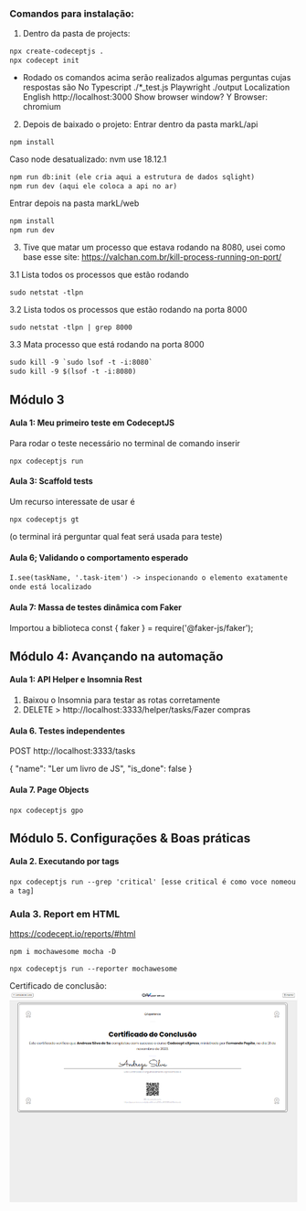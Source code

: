 ### Comandos para instalação:

1. Dentro da pasta de projects:
```
npx create-codeceptjs .
npx codecept init
```
- Rodado os comandos acima serão realizados algumas perguntas cujas respostas são
No Typescript
./*_test.js
Playwright
./output
Localization English
http://localhost:3000
Show browser window? Y
Browser: chromium

2. Depois de baixado o projeto:
Entrar dentro da pasta markL/api
```
npm install 
```
Caso node desatualizado: nvm use 18.12.1
```
npm run db:init (ele cria aqui a estrutura de dados sqlight)
npm run dev (aqui ele coloca a api no ar)
```
Entrar depois na pasta markL/web
```
npm install 
npm run dev
```
3. Tive que matar um processo que estava rodando na 8080, usei como base esse site:
https://valchan.com.br/kill-process-running-on-port/

3.1 Lista todos os processos que estão rodando
```
sudo netstat -tlpn
```
3.2 Lista todos os processos que estão rodando na porta 8000
```
sudo netstat -tlpn | grep 8000
```
3.3 Mata processo que está rodando na porta 8000
```
sudo kill -9 `sudo lsof -t -i:8080`
sudo kill -9 $(lsof -t -i:8080)
```

## Módulo 3
#### Aula 1: Meu primeiro teste em CodeceptJS 
Para rodar o teste necessário no terminal de comando inserir
```
npx codeceptjs run
```


#### Aula 3: Scaffold tests

Um recurso interessate de usar é
```
npx codeceptjs gt 
```
(o terminal irá perguntar qual feat será usada para teste)

#### Aula 6; Validando o comportamento esperado
	I.see(taskName, '.task-item') -> inspecionando o elemento exatamente onde está localizado


#### Aula 7: Massa de testes dinâmica com Faker
Importou a biblioteca 
const { faker } = require('@faker-js/faker');


## Módulo 4: Avançando na automação
#### Aula 1: API Helper e Insomnia Rest

1. Baixou o Insomnia para testar as rotas corretamente
2. DELETE > http://localhost:3333/helper/tasks/Fazer compras


#### Aula 6. Testes independentes
POST http://localhost:3333/tasks

{
	"name": "Ler um livro de JS",
	"is_done": false
}

#### Aula 7. Page Objects
```
npx codeceptjs gpo
```

## Módulo 5. Configurações & Boas práticas
#### Aula 2. Executando por tags
```
npx codeceptjs run --grep 'critical' [esse critical é como voce nomeou a tag]
```

### Aula 3. Report em HTML
https://codecept.io/reports/#html
```
npm i mochawesome mocha -D
```

```
npx codeceptjs run --reporter mochawesome
```


Certificado de conclusão: 
<img src="certificado.png">